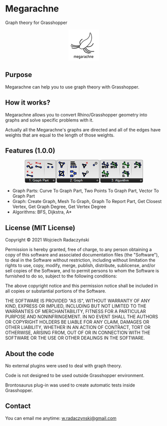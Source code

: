 # Megarachne
Graph theory for Grasshopper

<p align="center">
  <img width="100" height="100" src="https://github.com/paireks/Megarachne/blob/main/Megarachne/IMG/MegarachneLogo100x100.png">
</p>

## Purpose

Megarachne can help you to use graph theory with Grasshopper.

## How it works?

Megarachne allows you to convert Rhino/Grasshopper geometry into graphs and solve specific problems with it.

Actually all the Megarachne's graphs are directed and all of the edges have weights that are equal to the length of those weights.

## Features (1.0.0)

<p align="center">
  <img src="https://github.com/paireks/Megarachne/blob/main/Megarachne/IMG/2021-01-24_02h28_01.png">
</p>


- Graph Parts: Curve To Graph Part, Two Points To Graph Part, Vector To Graph Part
- Graph: Create Graph, Mesh To Graph, Graph To Report Part, Get Closest Vertex, Get Graph Degree, Get Vertex Degree
- Algorithms: BFS, Dijkstra, A*

## License (MIT License)

Copyright © 2021 Wojciech Radaczyński

Permission is hereby granted, free of charge, to any person obtaining a copy of this software and associated documentation files (the "Software"), to deal in the Software without restriction, including without limitation the rights to use, copy, modify, merge, publish, distribute, sublicense, and/or sell copies of the Software, and to permit persons to whom the Software is furnished to do so, subject to the following conditions:

The above copyright notice and this permission notice shall be included in all copies or substantial portions of the Software.

THE SOFTWARE IS PROVIDED "AS IS", WITHOUT WARRANTY OF ANY KIND, EXPRESS OR IMPLIED, INCLUDING BUT NOT LIMITED TO THE WARRANTIES OF MERCHANTABILITY, FITNESS FOR A PARTICULAR PURPOSE AND NONINFRINGEMENT. IN NO EVENT SHALL THE AUTHORS OR COPYRIGHT HOLDERS BE LIABLE FOR ANY CLAIM, DAMAGES OR OTHER LIABILITY, WHETHER IN AN ACTION OF CONTRACT, TORT OR OTHERWISE, ARISING FROM, OUT OF OR IN CONNECTION WITH THE SOFTWARE OR THE USE OR OTHER DEALINGS IN THE SOFTWARE.

## About the code

No external plugins were used to deal with graph theory.

Code is not designed to be used outside Grasshopper environment.

Brontosaurus plug-in was used to create automatic tests inside Grasshopper.

## Contact

You can email me anytime: [w.radaczynski@gmail.com](mailto:w.radaczynski@gmail.com)
